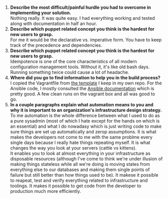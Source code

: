 1. **Describe the most difficult/painful hurdle you had to overcome in implementing your solution.**    
Nothing really. It was quite easy. I had everything working and tested along with documentation in half an hour.
2. **Describe which puppet related concept you think is the hardest for new users to grasp.**        
For me it would be the declarative vs. imperative form. You have to keep track of the precedence and dependencies.
3. **Describe which puppet related concept you think is the hardest for new users to grasp.**   
Idempotence is one of the core characteristics of all modern configuration management tools. Without it, it's like old bash days. Running something twice could cause a lot of headache.
4. **Where did you go to find information to help you in the build process?**            
I copied the Vagrantfile from [the template](https://github.com/navidpaya/dotfiles/blob/master/Vagrantfile) I keep in my own repo. For the Ansible code, I mostly consulted the [Ansible documentation](http://docs.ansible.com/) which is pretty good. A few clean runs on the vagrant box and all was good to go.
5. **In a couple paragraphs explain what automation means to you and why it is important to an organization's infrastructure design strategy.**     
To me automation is the whole difference between what I used to do as a pure sysadmin (most of which I hate except for the hands on which is an essential) and what I do nowadasy which is just writing code to make sure things are set up automatically and zerop assumptions. It is what makes the developers not come to me with the same problme every single days because I really hate things repeating myself. It is what changes the way you look at your servers (cattle vs kittens).       
It enables you to look at almost everything in your infrastructure as disposable resources (although I've come to think we're under illusion of making things stateless while all we're doing is moving states from everything else to our databases and making them single points of failure but still better than how things used to be). It makese it possible to reapeat, test and verify everything related to infrastructure and toolings. It makes it possible to get code from the developer to production much more efficiently.
